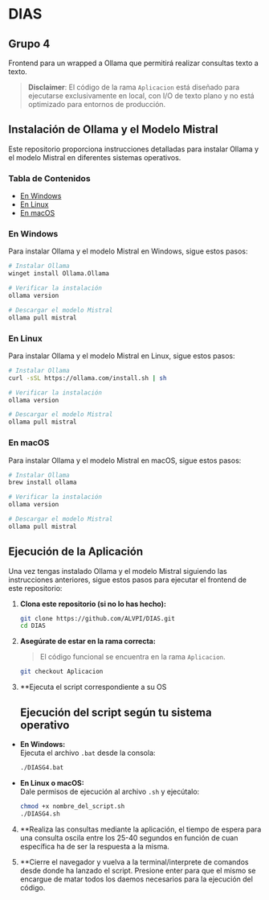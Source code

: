# DIAS

## Grupo 4

Frontend para un wrapped a Ollama que permitirá realizar consultas texto a texto.

> **Disclaimer**: El código de la rama `Aplicacion` está diseñado para ejecutarse exclusivamente en local, con I/O de texto plano y no está optimizado para entornos de producción.

## Instalación de Ollama y el Modelo Mistral

Este repositorio proporciona instrucciones detalladas para instalar Ollama y el modelo Mistral en diferentes sistemas operativos.

### Tabla de Contenidos

- [En Windows](#en-windows)
- [En Linux](#en-linux)
- [En macOS](#en-macos)

### En Windows

Para instalar Ollama y el modelo Mistral en Windows, sigue estos pasos:

```bash
# Instalar Ollama
winget install Ollama.Ollama

# Verificar la instalación
ollama version

# Descargar el modelo Mistral
ollama pull mistral
```

### En Linux

Para instalar Ollama y el modelo Mistral en Linux, sigue estos pasos:

```bash
# Instalar Ollama
curl -sSL https://ollama.com/install.sh | sh

# Verificar la instalación
ollama version

# Descargar el modelo Mistral
ollama pull mistral
```

### En macOS

Para instalar Ollama y el modelo Mistral en macOS, sigue estos pasos:

```bash
# Instalar Ollama
brew install ollama

# Verificar la instalación
ollama version

# Descargar el modelo Mistral
ollama pull mistral
```

## Ejecución de la Aplicación

Una vez tengas instalado Ollama y el modelo Mistral siguiendo las instrucciones anteriores, sigue estos pasos para ejecutar el frontend de este repositorio:

1. **Clona este repositorio (si no lo has hecho):**
   ```bash
   git clone https://github.com/ALVPI/DIAS.git
   cd DIAS
   ```

2. **Asegúrate de estar en la rama correcta:**
   > El código funcional se encuentra en la rama `Aplicacion`.
   ```bash
   git checkout Aplicacion
   ```
3. **Ejecuta el script correspondiente a su OS
   ## Ejecución del script según tu sistema operativo

- **En Windows:**  
  Ejecuta el archivo `.bat` desde la consola:
  ```bash
  ./DIASG4.bat
  ```

- **En Linux o macOS:**  
  Dale permisos de ejecución al archivo `.sh`  y ejecútalo:
  ```bash
  chmod +x nombre_del_script.sh
  ./DIASG4.sh
  ```
4. **Realiza las consultas mediante la aplicación, el tiempo de espera para una consulta oscila entre los 25-40 segundos en función de cuan específica ha de ser la respuesta a la misma.

5. **Cierre el navegador y vuelva a la terminal/interprete de comandos desde donde ha lanzado el script. Presione enter para que el mismo se encargue de matar todos los daemos necesarios para la ejecución del código.



